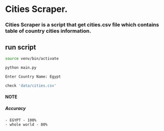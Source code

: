 # Cities Scraper.

### Cities Scraper is a script that get cities.csv file which contains table of country cities information.



## run script
```sh
source venv/bin/activate

python main.py

Enter Country Name: Egypt

check 'data/cities.csv'
```

#### NOTE
##### Accuracy
	- EGYPT - 100%
	- whole world - 80% 
